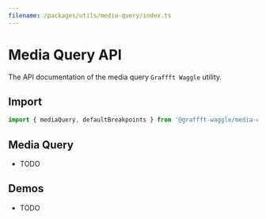 ```yaml
---
filename: /packages/utils/media-query/index.ts
---
```


# Media Query API

The API documentation of the media query `Graffft Waggle` utility.

## Import

```ts
import { mediaQuery, defaultBreakpoints } from '@graffft-waggle/media-query';
```

## Media Query

- TODO

## Demos

- TODO

